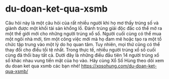 # du-doan-ket-qua-xsmb
Câu hỏi này là một câu hỏi của rất nhiều người khi họ mơ thấy trúng số và giành được một khối tài sản khổng lồ. Đánh trúng giải độc đắc có thể mở ra một thế giới mới cho những người trúng xổ số. Người cuối cùng có thể mua một ngôi nhà mới, tìm một công việc mới mà họ đam mê hoặc tạo ra một tổ chức tập trung vào một lý do họ quan tâm.  Tuy nhiên, mọi thứ cũng có thể thay đổi cho điều tồi tệ nhất. Trong thực tế, nhiều người trúng xổ số cuối cùng đã thổi bay tất cả. Dưới đây là những điều đầu tiên 14 người trúng xổ số khác nhau vung tiền mặt của họ vào. Hãy cùng Xổ Số Hùng theo dõi xem du doan ket qua xsmb các bạn nhé! https://xosohung.com/du-doan-ket-qua-xsmb/
